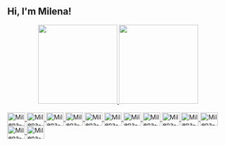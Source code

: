 ## Hi, I'm Milena! 

<div align="center">
  <a href="https://github.com/misoliv">
  <img height="180em" src="https://github-readme-stats.vercel.app/api?username=misoliv&show_icons=true&theme=dracula&include_all_commits=true&count_private=true"/>
  <img height="180em" src="https://github-readme-stats.vercel.app/api/top-langs/?username=misoliv&layout=compact&langs_count=7&theme=dracula"/>
</div>
<div style="display: inline_block"><br>
  <img align="center" alt="Milena-Apache" height="30" width="40" src="https://cdn.jsdelivr.net/gh/devicons/devicon/icons/apache/apache-original-wordmark.svg">
  <img align="center" alt="Milena-Kafka" height="30" width="40" src="https://cdn.jsdelivr.net/gh/devicons/devicon/icons/apachekafka/apachekafka-original-wordmark.svg">
  <img align="center" alt="Milena-Python" height="30" width="40" src="https://cdn.jsdelivr.net/gh/devicons/devicon/icons/python/python-original-wordmark.svg">
  <img align="center" alt="Milena-Scala" height="30" width="40" src="https://cdn.jsdelivr.net/gh/devicons/devicon/icons/scala/scala-original-wordmark.svg" ">
  <img align="center" alt="Milena-GCP" height="30" width="40" src="https://cdn.jsdelivr.net/gh/devicons/devicon/icons/googlecloud/googlecloud-original-wordmark.svg">
  <img align="center" alt="Milena-Docker" height="30" width="40" src="https://cdn.jsdelivr.net/gh/devicons/devicon/icons/docker/docker-original-wordmark.svg">
  <img align="center" alt="Milena-Jupyter" height="30" width="40" src="https://cdn.jsdelivr.net/gh/devicons/devicon/icons/jupyter/jupyter-original-wordmark.svg">
  <img align="center" alt="Milena-Linux" height="30" width="40" src="https://cdn.jsdelivr.net/gh/devicons/devicon/icons/linux/linux-original.svg">
  <img align="center" alt="Milena-Mongo" height="30" width="40" src="https://cdn.jsdelivr.net/gh/devicons/devicon/icons/mongodb/mongodb-original.svg">       <img align="center" alt="Milena-Mysql" height="30" width="40" src="https://cdn.jsdelivr.net/gh/devicons/devicon/icons/mysql/mysql-original.svg">           <img align="center" alt="Milena-Neo4j" height="30" width="40" src="https://cdn.jsdelivr.net/gh/devicons/devicon/icons/neo4j/neo4j-original.svg">           <img align="center" alt="Milena-Numpy" height="30" width="40" src="https://cdn.jsdelivr.net/gh/devicons/devicon/icons/numpy/numpy-original.svg">           <img align="center" alt="Milena-Pandas" height="30" width="40" src="https://cdn.jsdelivr.net/gh/devicons/devicon/icons/pandas/pandas-original.svg">                                                                                                   
</div>

